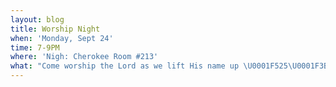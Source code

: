 ```yaml
---
layout: blog
title: Worship Night
when: 'Monday, Sept 24'
time: 7-9PM
where: 'Nigh: Cherokee Room #213'
what: "Come worship the Lord as we lift His name up \U0001F525\U0001F3BC"
---
```


